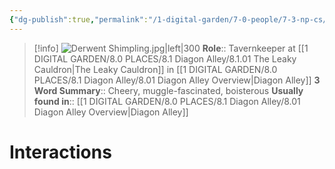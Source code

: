 ```yaml
---
{"dg-publish":true,"permalink":"/1-digital-garden/7-0-people/7-3-np-cs/derwent-shimpling/","tags":["#person","#diagon-alley","#diagon-alley-resident","#tavernkeeper"]}
---
```


>[!info] 
>![Derwent Shimpling.jpg|left|300](/img/user/1%20DIGITAL%20GARDEN/7.0%20PEOPLE/7.3%20NPCs/Headshots/Derwent%20Shimpling.jpg)
>**Role**:: Tavernkeeper at [[1 DIGITAL GARDEN/8.0 PLACES/8.1 Diagon Alley/8.1.01 The Leaky Cauldron\|The Leaky Cauldron]] in [[1 DIGITAL GARDEN/8.0 PLACES/8.1 Diagon Alley/8.01 Diagon Alley Overview\|Diagon Alley]]
>**3 Word Summary**:: Cheery, muggle-fascinated, boisterous
>**Usually found in**:: [[1 DIGITAL GARDEN/8.0 PLACES/8.1 Diagon Alley/8.01 Diagon Alley Overview\|Diagon Alley]]

# Interactions

